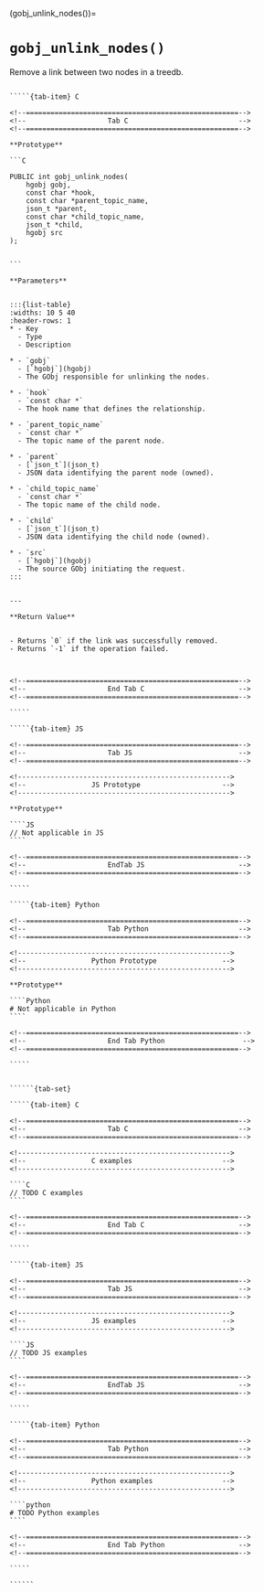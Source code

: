 

<!-- ============================================================== -->
(gobj_unlink_nodes())=
# `gobj_unlink_nodes()`
<!-- ============================================================== -->


Remove a link between two nodes in a treedb.
        

<!------------------------------------------------------------>
<!--                    Prototypes                          -->
<!------------------------------------------------------------>

``````{tab-set}

`````{tab-item} C

<!--====================================================-->
<!--                    Tab C                           -->
<!--====================================================-->

**Prototype**

```C

PUBLIC int gobj_unlink_nodes(
    hgobj gobj,
    const char *hook,
    const char *parent_topic_name,
    json_t *parent,
    const char *child_topic_name,
    json_t *child,
    hgobj src
);
        

```

**Parameters**


:::{list-table}
:widths: 10 5 40
:header-rows: 1
* - Key
  - Type
  - Description

* - `gobj`
  - [`hgobj`](hgobj)
  - The GObj responsible for unlinking the nodes.

* - `hook`
  - `const char *`
  - The hook name that defines the relationship.

* - `parent_topic_name`
  - `const char *`
  - The topic name of the parent node.

* - `parent`
  - [`json_t`](json_t)
  - JSON data identifying the parent node (owned).

* - `child_topic_name`
  - `const char *`
  - The topic name of the child node.

* - `child`
  - [`json_t`](json_t)
  - JSON data identifying the child node (owned).

* - `src`
  - [`hgobj`](hgobj)
  - The source GObj initiating the request.
:::
        

---

**Return Value**


- Returns `0` if the link was successfully removed.  
- Returns `-1` if the operation failed.
        


<!--====================================================-->
<!--                    End Tab C                       -->
<!--====================================================-->

`````

`````{tab-item} JS

<!--====================================================-->
<!--                    Tab JS                          -->
<!--====================================================-->

<!---------------------------------------------------->
<!--                JS Prototype                    -->
<!---------------------------------------------------->

**Prototype**

````JS
// Not applicable in JS
````

<!--====================================================-->
<!--                    EndTab JS                       -->
<!--====================================================-->

`````

`````{tab-item} Python

<!--====================================================-->
<!--                    Tab Python                      -->
<!--====================================================-->

<!---------------------------------------------------->
<!--                Python Prototype                -->
<!---------------------------------------------------->

**Prototype**

````Python
# Not applicable in Python
````

<!--====================================================-->
<!--                    End Tab Python                   -->
<!--====================================================-->

`````

``````

<!------------------------------------------------------------>
<!--                    Examples                            -->
<!------------------------------------------------------------>

```````{dropdown} Examples

``````{tab-set}

`````{tab-item} C

<!--====================================================-->
<!--                    Tab C                           -->
<!--====================================================-->

<!---------------------------------------------------->
<!--                C examples                      -->
<!---------------------------------------------------->

````C
// TODO C examples
````

<!--====================================================-->
<!--                    End Tab C                       -->
<!--====================================================-->

`````

`````{tab-item} JS

<!--====================================================-->
<!--                    Tab JS                          -->
<!--====================================================-->

<!---------------------------------------------------->
<!--                JS examples                     -->
<!---------------------------------------------------->

````JS
// TODO JS examples
````

<!--====================================================-->
<!--                    EndTab JS                       -->
<!--====================================================-->

`````

`````{tab-item} Python

<!--====================================================-->
<!--                    Tab Python                      -->
<!--====================================================-->

<!---------------------------------------------------->
<!--                Python examples                 -->
<!---------------------------------------------------->

````python
# TODO Python examples
````

<!--====================================================-->
<!--                    End Tab Python                  -->
<!--====================================================-->

`````

``````

```````


